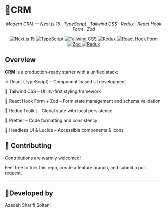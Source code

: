 # 🚀CRM

<p align="center"><em>Modern CRM — Next.js 15 · TypeScript · Tailwind CSS · Redux · React Hook Form · Zod</em></p>

<p align="center">
  <a href="https://nextjs.org/">
    <img src="https://img.shields.io/badge/Next.js-15-000?logo=next.js&logoColor=white" alt="Next.js 15" />
  </a>
  <a href="https://www.typescriptlang.org/">
    <img src="https://img.shields.io/badge/TypeScript-5.x-3178C6?logo=typescript&logoColor=white" alt="TypeScript" />
  </a>
  <a href="https://tailwindcss.com/">
    <img src="https://img.shields.io/badge/Tailwind_CSS-3.x-06B6D4?logo=tailwindcss&logoColor=white" alt="Tailwind CSS" />
  </a>
  <a href="https://redux.com/">
    <img src="https://img.shields.io/badge/Redux%20Toolkit-764ABC?style=plastic&logo=redux&logoColor=white&labelColor=3E275B" alt="Redux" />
  </a>
  <a href="https://react-hook-form.com/">
    <img src="https://img.shields.io/badge/React_Hook_Form-^7-EC5990?logo=reacthookform&logoColor=white" alt="React Hook Form" />
  </a>
  <a href="https://zod.dev/">
    <img src="https://img.shields.io/badge/Zod-Validation-2A2A2A?logo=zod&logoColor=white" alt="Zod" />
  </a>
  <a href="https://redux.js.org/">
  <img src="https://img.shields.io/badge/Redux-State_Management-764ABC?logo=redux&logoColor=white" alt="Redux" />
</a>

</p>

## Overview

**CRM** is a production-ready starter with a unified stack:

⚛️ React (TypeScript) – Component-based UI development

💨 Tailwind CSS – Utility-first styling framework

🧩 React Hook Form + Zod – Form state management and schema validation

🎯 Redux Toolkit – Global state with local persistence

🧼 Prettier – Code formatting and consistency

🧱 Headless UI & Lucide – Accessible components & icons

## 🤝 Contributing

Contributions are warmly welcomed!

Feel free to fork this repo, create a feature branch, and submit a pull request.

---

## 🌻Developed by

Azadeh Sharifi Soltani
